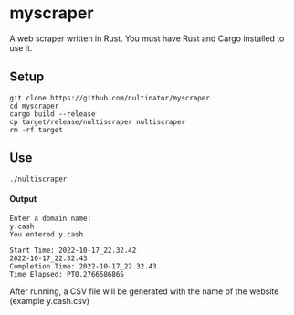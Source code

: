 # myscraper
A web scraper written in Rust. You must have Rust and Cargo installed to use it.
<h2>Setup</h2>

```
git clone https://github.com/nultinator/myscraper
cd myscraper
cargo build --release
cp target/release/nultiscraper nultiscraper
rm -rf target
```

<h2>Use</h2>

```
./nultiscraper
```

<h4>Output</h4>

```
Enter a domain name:
y.cash
You entered y.cash

Start Time: 2022-10-17_22.32.42
2022-10-17_22.32.43
Completion Time: 2022-10-17_22.32.43
Time Elapsed: PT0.276658686S
```

After running, a CSV file will be generated with the name of the website (example y.cash.csv)
